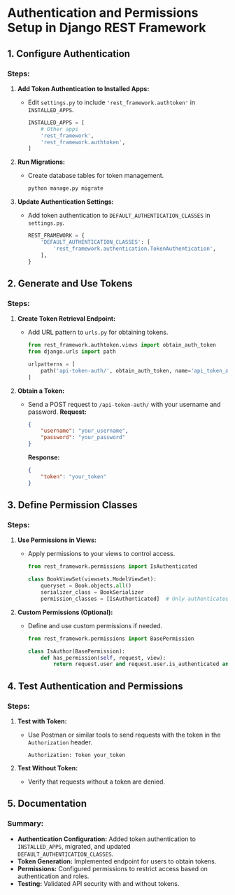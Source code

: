 # Authentication and Permissions Setup in Django REST Framework

## 1. Configure Authentication

### Steps:

1. **Add Token Authentication to Installed Apps:**
   - Edit `settings.py` to include `'rest_framework.authtoken'` in `INSTALLED_APPS`.
     ```python
     INSTALLED_APPS = [
         # Other apps
         'rest_framework',
         'rest_framework.authtoken',
     ]
     ```

2. **Run Migrations:**
   - Create database tables for token management.
     ```bash
     python manage.py migrate
     ```

3. **Update Authentication Settings:**
   - Add token authentication to `DEFAULT_AUTHENTICATION_CLASSES` in `settings.py`.
     ```python
     REST_FRAMEWORK = {
         'DEFAULT_AUTHENTICATION_CLASSES': [
             'rest_framework.authentication.TokenAuthentication',
         ],
     }
     ```

## 2. Generate and Use Tokens

### Steps:

1. **Create Token Retrieval Endpoint:**
   - Add URL pattern to `urls.py` for obtaining tokens.
     ```python
     from rest_framework.authtoken.views import obtain_auth_token
     from django.urls import path

     urlpatterns = [
         path('api-token-auth/', obtain_auth_token, name='api_token_auth'),
     ]
     ```

2. **Obtain a Token:**
   - Send a POST request to `/api-token-auth/` with your username and password.
     **Request:**
     ```json
     {
         "username": "your_username",
         "password": "your_password"
     }
     ```
     **Response:**
     ```json
     {
         "token": "your_token"
     }
     ```

## 3. Define Permission Classes

### Steps:

1. **Use Permissions in Views:**
   - Apply permissions to your views to control access.
     ```python
     from rest_framework.permissions import IsAuthenticated

     class BookViewSet(viewsets.ModelViewSet):
         queryset = Book.objects.all()
         serializer_class = BookSerializer
         permission_classes = [IsAuthenticated]  # Only authenticated users can access
     ```

2. **Custom Permissions (Optional):**
   - Define and use custom permissions if needed.
     ```python
     from rest_framework.permissions import BasePermission

     class IsAuthor(BasePermission):
         def has_permission(self, request, view):
             return request.user and request.user.is_authenticated and request.user.is_author
     ```

## 4. Test Authentication and Permissions

### Steps:

1. **Test with Token:**
   - Use Postman or similar tools to send requests with the token in the `Authorization` header.
     ```
     Authorization: Token your_token
     ```

2. **Test Without Token:**
   - Verify that requests without a token are denied.

## 5. Documentation

### Summary:

- **Authentication Configuration:** Added token authentication to `INSTALLED_APPS`, migrated, and updated `DEFAULT_AUTHENTICATION_CLASSES`.
- **Token Generation:** Implemented endpoint for users to obtain tokens.
- **Permissions:** Configured permissions to restrict access based on authentication and roles.
- **Testing:** Validated API security with and without tokens.
